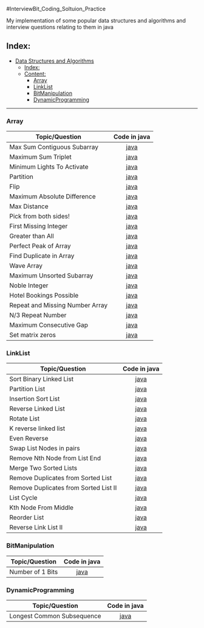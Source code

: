 #InterviewBit_Coding_Soltuion_Practice

My implementation of some popular data structures and algorithms and interview questions relating to them in java

## Index:

- [Data Structures and Algorithms](#Data-Structures-and-Algorithms)
  - [Index:](#Index)
  - [Content:](#Content)
    - [Array](#Array)
    - [LinkList](#LinkList)
    - [BitManipulation](#BitManipulation)
    - [DynamicProgramming](#DynamicProgramming)

------------------------------------------------------------------------------

### Array 

| 			Topic/Question			                                            |	Code in java                           
|-----------------------------------|:------------------:|
|Max Sum Contiguous Subarray 	   |[java](Array/MaxSumContiguousSubarray.java)|
|Maximum Sum Triplet 	   |[java](Array/MaximumSumTriplet.java)|
|Minimum Lights To Activate 	   |[java](Array/MinimumLightsToActivate.java)|
|Partition 	   |[java](Array/Partitions.java)|
|Flip 	   |[java](Array/Flip.java )|
|Maximum Absolute Difference 	   |[java](Array/MaximumAbsoluteDifference.java )|
| Max Distance | [java](Array/MaxDistance.java)|
| Pick from both sides! |[java](Array/PickFromBothSides.java)|
| First Missing Integer |[java](Array/FirstMissingInteger.java)|
| Greater than All |[java](Array/GreaterThanAll.java)|
| Perfect Peak of Array |[java](Array/PerfectPeakOfArray.java)|
| Find Duplicate in Array |[java](Array/FindDuplicateInArray.java)|
| Wave Array |[java](Array/WaveArray.java)|
| Maximum Unsorted Subarray |[java](Array/MaximumUnsortedSubarray.java)|
| Noble Integer | [java](Array/NobleInteger.java)|
| Hotel Bookings Possible | [java](Array/HotelBookingsPossible.java) |
| Repeat and Missing Number Array |[java](Array/RepeatandMissingNumberArray.java)|
| N/3 Repeat Number |[java](Array/NBy3RepeatNumber.java)|
| Maximum Consecutive Gap |[java](Array/MaximumConsecutiveGap.java)|
| Set matrix zeros |[java](Array/SetMatrixZeros.java)|

### LinkList

| 			Topic/Question			                                            |	Code in java                           
|-----------------------------------|:------------------:|
| Sort Binary Linked List 	   |[java](LinkList/SortBinaryLinkedList.java)|
| Partition List |[java](LinkList/PartitionList.java)|
| Insertion Sort List |[java](LinkList/InsertionSortList.java)|
| Reverse Linked List |[java](LinkList/ReverseLinkedList.java)|
| Rotate List | [java](LinkList/RotateList.java)|
| K reverse linked list | [java](LinkList/Kreverselinkedlist.java)|
|Even Reverse| [java](LinkList/EvenReverse.java)|
| Swap List Nodes in pairs | [java](LinkList/SwapListNodesinpairs.java)|
| Remove Nth Node from List End | [java](LinkList/RemoveNthNodefromListEnd.java)|
| Merge Two Sorted Lists |[java](LinkList/MergeTwoSortedLists.java)|
| Remove Duplicates from Sorted List |[java](LinkList/RemoveDuplicatesfromSortedList.java)|
|Remove Duplicates from Sorted List II|[java](LinkList/RemoveDuplicatesfromSortedListII.java)|
| List Cycle |[java](LinkList/ListCycle.java)|
| Kth Node From Middle |[java](LinkList/KthNodeFromMiddle.java)|
| Reorder List |[java](LinkList/ReorderList.java)|
| Reverse Link List II |[java](LinkList/ReverseLinkListII.java)|





### BitManipulation

| 			Topic/Question			                                            |	Code in java                           
|-----------------------------------|:------------------:|
| Number of 1 Bits	   |[java](BitManipulation/Numberof1Bits.java)|



### DynamicProgramming

| 			Topic/Question			                                            |	Code in java                           
|-----------------------------------|:------------------:|
| Longest Common Subsequence   |[java](DynamicProgramming/LongestCommonSubsequence.java )|



